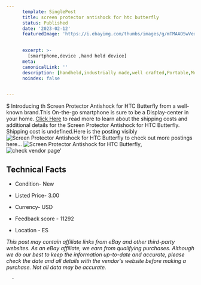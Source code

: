 ```yaml
---
      template: SinglePost
      title: screen protector antishock for htc butterfly
      status: Published
      date: '2023-02-12'
      featuredImage: 'https://i.ebayimg.com/thumbs/images/g/mTMAAOSwVexgYiNf/s-l225.jpg'
       

      excerpt: >-
        [smartphone,device ,hand held device]
      meta:
      canonicalLink: ''
      description: [handheld,industrially made,well crafted,Portable,Mobile,Compact,Convenient,Lightweight,Maneuverable,Man-portable,Miniature,Carriable,Hand-held,Light,Holdable,Transportable,Mobile device,Pocket-sized,On-the-go,Wireless,Cordless,Compact size,Convenient size, smartphone,device ,hand held device]
      noindex: false
      

---
```

$
      Introducing th Screen Protector Antishock for HTC Butterfly from a well-known brand.This On-the-go smartphone is sure to be a Display-center in your home. [Click Here](https://www.ebay.com/itm/163087389959?hash=item25f8c41507%3Ag%3AmTMAAOSwVexgYiNf&amdata=enc%3AAQAHAAAA4H5jK7YEV%2BI7EPWADtjeaeaXksNfdi7bIIk4kg2XcH6dvn%2FR0Xn529sjDmbfcpFL0dCesSzLfcMMhuKRSUScjhqwFmH5Ax7DP499RP5kSke1zrAd7oiOxOT0nMofIxWj%2FJXnvSDMS88eWDVO2ipixQzBqI1q3LPpVyUgnXyQQ3mFAIK32iiIe8BqqQWihJPdnOZWngCgX1tx%2Fxr3nQHNbciJsKLmu0hiftFFu%2BIHz2nhr7NUTH8CMaUwZ8Olw9%2FW83mjRnFoM7rq0dO9jRUZJWgIIs60WN1mHybrywodChHI&mkevt=1&mkcid=1&mkrid=711-53200-19255-0&campid=%253CePNCampaignId%253E&customid=%253CreferenceId%253E&toolid=10049) to read more to learn about the shipping costs and additional details for the Screen Protector Antishock for HTC Butterfly. Shipping cost is undefined.Here is the posting visibly ![Screen Protector Antishock for HTC Butterfly](https://i.ebayimg.com/thumbs/images/g/mTMAAOSwVexgYiNf/s-l225.jpg) to check out more postings here... ![Screen Protector Antishock for HTC Butterfly](https://i.ebayimg.com/images/g/mTMAAOSwVexgYiNf/s-l960.jpg), ![check vendor page](https://origin-galleryplus.ebayimg.com/ws/web/163087389959_2_0_1/225x225.jpg,https://origin-galleryplus.ebayimg.com/ws/web/163087389959_3_0_1/225x225.jpg,https://origin-galleryplus.ebayimg.com/ws/web/163087389959_4_0_1/225x225.jpg,https://origin-galleryplus.ebayimg.com/ws/web/163087389959_5_0_1/225x225.jpg,https://origin-galleryplus.ebayimg.com/ws/web/163087389959_6_0_1/225x225.jpg)'

      

 ## Technical Facts 



     
      

 - Condition- New 


      

 - Listed Price- 3.00 


      

 - Currency- USD 


      

 - Feedback score - 11292 


      

 - Location - ES 


      
      

 *_This post may contain affiliate links from eBay and other third-party websites. As an eBay affiliate, we earn from qualifying purchases. Although we do our best to keep the information up-to-date and accurate, please check the date and all details with the vendor's website before making a purchase. Not all data may be accurate._*




      -
